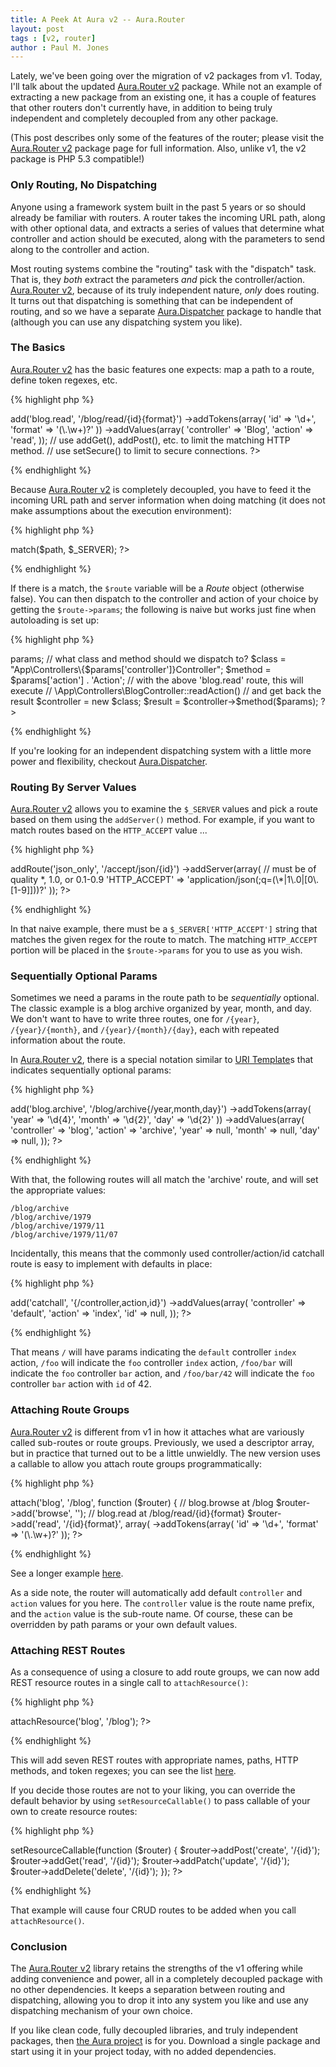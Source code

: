 ```yaml
---
title: A Peek At Aura v2 -- Aura.Router
layout: post
tags : [v2, router]
author : Paul M. Jones
---
```


Lately, we've been going over the migration of v2 packages from v1. Today,
I'll talk about the updated [Aura.Router v2][] package. While not an example
of extracting a new package from an existing one, it has a couple of features
that other routers don't currently have, in addition to being truly
independent and completely decoupled from any other package.

(This post describes only some of the features of the router; please visit
the [Aura.Router v2][] package page for full information. Also, unlike v1,
the v2 package is PHP 5.3 compatible!)


### Only Routing, No Dispatching

Anyone using a framework system built in the past 5 years or so should already
be familiar with routers. A router takes the incoming URL path, along with
other optional data, and extracts a series of values that determine what
controller and action should be executed, along with the parameters to send
along to the controller and action.

Most routing systems combine the "routing" task with the "dispatch" task. That
is, they *both* extract the parameters *and* pick the controller/action.
[Aura.Router v2][], because of its truly independent nature, *only* does
routing. It turns out that dispatching is something that can be independent of
routing, and so we have a separate [Aura.Dispatcher][] package to handle that
(although you can use any dispatching system you like).

### The Basics

[Aura.Router v2][] has the basic features one expects: map a path to a route,
define token regexes, etc.

{% highlight php %}
<?php
// add a basic route with name, path, token regexes, and default values
$router->add('blog.read', '/blog/read/{id}{format}')
    ->addTokens(array(
        'id' => '\d+',
        'format' => '(\.\w+)?'
    ))
    ->addValues(array(
        'controller' => 'Blog',
        'action' => 'read',
    ));

// use addGet(), addPost(), etc. to limit the matching HTTP method.
// use setSecure() to limit to secure connections.
?>
{% endhighlight %}

Because [Aura.Router v2][] is completely decoupled, you have to feed it the
incoming URL path and server information when doing matching (it does not make
assumptions about the execution environment):


{% highlight php %}
<?php
// get the incoming request URL path
$path = parse_url($_SERVER['REQUEST_URI'], PHP_URL_PATH);

// get the route based on the path and server
$route = $router->match($path, $_SERVER);
?>
{% endhighlight %}

If there is a match, the `$route` variable will be a _Route_ object (otherwise
false).  You can then dispatch to the controller and action of your choice
by getting the `$route->params`; the following is naive but works just fine
when autoloading is set up:

{% highlight php %}
<?php
// get the route params
$params = $route->params;

// what class and method should we dispatch to?
$class = "App\Controllers\{$params['controller']}Controller";
$method = $params['action'] . 'Action';

// with the above 'blog.read' route, this will execute
// \App\Controllers\BlogController::readAction()
// and get back the result
$controller = new $class;
$result = $controller->$method($params);
?>
{% endhighlight %}

If you're looking for an independent dispatching system with a little more
power and flexibility, checkout [Aura.Dispatcher][].

### Routing By Server Values

[Aura.Router v2][] allows you to examine the `$_SERVER` values and pick a
route based on them using the `addServer()` method. For example, if you want
to match routes based on the `HTTP_ACCEPT` value ...

{% highlight php %}
<?php
$router->addRoute('json_only', '/accept/json/{id}')
    ->addServer(array(
        // must be of quality *, 1.0, or 0.1-0.9
        'HTTP_ACCEPT' => 'application/json(;q=(\*|1\.0|[0\.[1-9]]))?'
    ));
?>
{% endhighlight %}

In that naive example, there must be a `$_SERVER['HTTP_ACCEPT']` string that
matches the given regex for the route to match. The matching `HTTP_ACCEPT`
portion will be placed in the `$route->params` for you to use as you wish.

### Sequentially Optional Params

Sometimes we need a params in the route path to be *sequentially* optional.
The classic example is a blog archive organized by year, month, and day.
We don't want to have to write three routes, one for `/{year}`, `/{year}/{month}`,
and `/{year}/{month}/{day}`, each with repeated information about the route.

In [Aura.Router v2][], there is a special notation similar to [URI Template][]s
that indicates sequentially optional params:

{% highlight php %}
<?php
$router->add('blog.archive', '/blog/archive{/year,month,day}')
    ->addTokens(array(
        'year'  => '\d{4}',
        'month' => '\d{2}',
        'day'   => '\d{2}'
    ))
    ->addValues(array(
        'controller' => 'blog',
        'action' => 'archive',
        'year' => null,
        'month' => null,
        'day' => null,
    ));
?>
{% endhighlight %}

With that, the following routes will all match the 'archive' route, and will
set the appropriate values:

    /blog/archive
    /blog/archive/1979
    /blog/archive/1979/11
    /blog/archive/1979/11/07

Incidentally, this means that the commonly used controller/action/id catchall
route is easy to implement with defaults in place:

{% highlight php %}
<?php
$router->add('catchall', '{/controller,action,id}')
    ->addValues(array(
        'controller' => 'default',
        'action' => 'index',
        'id' => null,
    ));
?>
{% endhighlight %}

That means `/` will have params indicating the `default` controller `index`
action, `/foo` will indicate the `foo` controller `index` action, `/foo/bar`
will indicate the `foo` controller `bar` action, and `/foo/bar/42` will
indicate the `foo` controller `bar` action with `id` of 42.


### Attaching Route Groups

[Aura.Router v2][] is different from v1 in how it attaches what are variously
called sub-routes or route groups.  Previously, we used a descriptor array,
but in practice that turned out to be a little unwieldly. The new version
uses a callable to allow you attach route groups programmatically:

{% highlight php %}
<?php
// attach routes to the '/blog' path prefix, and prefix all names with 'blog.'
$router->attach('blog', '/blog', function ($router) {
    // blog.browse at /blog
    $router->add('browse', '');
    // blog.read at /blog/read/{id}{format}
    $router->add('read', '/{id}{format}', array(
        ->addTokens(array(
            'id' => '\d+',
            'format' => '(\.\w+)?'
        ));
?>
{% endhighlight %}

See a longer example [here](https://github.com/auraphp/Aura.Router/tree/2.x#attaching-route-groups).

As a side note, the router will automatically add default `controller` and
`action` values for you here. The `controller` value is the route name prefix,
and the `action` value is the sub-route name. Of course, these can be
overridden by path params or your own default values.

### Attaching REST Routes

As a consequence of using a closure to add route groups, we can now add REST
resource routes in a single call to `attachResource()`:

{% highlight php %}
<?php
$router->attachResource('blog', '/blog');
?>
{% endhighlight %}

This will add seven REST routes with appropriate names, paths, HTTP methods,
and token regexes; you can see the list [here](https://github.com/auraphp/Aura.Router/tree/2.x#attaching-rest-resource-routes).

If you decide those routes are not to your liking, you can override the
default behavior by using `setResourceCallable()` to pass callable of your own
to create resource routes:

{% highlight php %}
<?php
$router->setResourceCallable(function ($router) {
    $router->addPost('create', '/{id}');
    $router->addGet('read', '/{id}');
    $router->addPatch('update', '/{id}');
    $router->addDelete('delete', '/{id}');
});
?>
{% endhighlight %}

That example will cause four CRUD routes to be added when you call
`attachResource()`.

### Conclusion

The [Aura.Router v2][] library retains the strengths of the v1 offering while
adding convenience and power, all in a completely decoupled package with no
other dependencies. It keeps a separation between routing and dispatching,
allowing you to drop it into any system you like and use any dispatching
mechanism of your own choice.

If you like clean code, fully decoupled libraries, and truly independent
packages, then [the Aura project][Aura] is for you. Download a single package
and start using it in your project today, with no added dependencies.


[Aura.Dispatcher]: https://github.com/auraphp/Aura.Dispatcher
[Aura.Router v2]: https://github.com/auraphp/Aura.Router/tree/2.x
[Aura.Web]: http://github.com/auraphp/Aura.Web
[Aura]: http://auraphp.com
[Solar]: http://solarphp.com
[full description]: https://github.com/auraphp/Aura.Dispatcher#refactoring-to-architecture-changes
[lessons learned]: http://auraphp.com/blog/2013/09/30/lessons-learned/
[peek at Aura.Sql v2]: http://auraphp.com/blog/2013/10/21/aura-sql-v2-extended-pdo/
[router]: http://github.com/auraphp/Aura.Router
[we extracted Aura.Dispatcher]: http://auraphp.com/blog/2013/11/04/aura-v2-dispatcher/
[Aura.View]: https://github.com/auraphp/Aura.View
[Mustache]: https://github.com/bobthecow/mustache.php
[URI template]: https://tools.ietf.org/html/rfc6570
